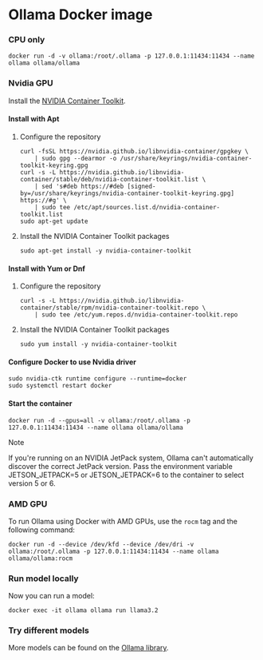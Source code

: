 # Ollama Docker image

### CPU only

```shell
docker run -d -v ollama:/root/.ollama -p 127.0.0.1:11434:11434 --name ollama ollama/ollama
```

### Nvidia GPU
Install the [NVIDIA Container Toolkit](https://docs.nvidia.com/datacenter/cloud-native/container-toolkit/latest/install-guide.html#installation).

#### Install with Apt
1.  Configure the repository

    ```shell
    curl -fsSL https://nvidia.github.io/libnvidia-container/gpgkey \
        | sudo gpg --dearmor -o /usr/share/keyrings/nvidia-container-toolkit-keyring.gpg
    curl -s -L https://nvidia.github.io/libnvidia-container/stable/deb/nvidia-container-toolkit.list \
        | sed 's#deb https://#deb [signed-by=/usr/share/keyrings/nvidia-container-toolkit-keyring.gpg] https://#g' \
        | sudo tee /etc/apt/sources.list.d/nvidia-container-toolkit.list
    sudo apt-get update
    ```

2.  Install the NVIDIA Container Toolkit packages

    ```shell
    sudo apt-get install -y nvidia-container-toolkit
    ```

#### Install with Yum or Dnf
1.  Configure the repository

    ```shell
    curl -s -L https://nvidia.github.io/libnvidia-container/stable/rpm/nvidia-container-toolkit.repo \
        | sudo tee /etc/yum.repos.d/nvidia-container-toolkit.repo
    ```

2. Install the NVIDIA Container Toolkit packages

    ```shell
    sudo yum install -y nvidia-container-toolkit
    ```

#### Configure Docker to use Nvidia driver

```shell
sudo nvidia-ctk runtime configure --runtime=docker
sudo systemctl restart docker
```

#### Start the container

```shell
docker run -d --gpus=all -v ollama:/root/.ollama -p 127.0.0.1:11434:11434 --name ollama ollama/ollama
```

> [!NOTE]  
> If you're running on an NVIDIA JetPack system, Ollama can't automatically discover the correct JetPack version. Pass the environment variable JETSON_JETPACK=5 or JETSON_JETPACK=6 to the container to select version 5 or 6.

### AMD GPU

To run Ollama using Docker with AMD GPUs, use the `rocm` tag and the following command:

```shell
docker run -d --device /dev/kfd --device /dev/dri -v ollama:/root/.ollama -p 127.0.0.1:11434:11434 --name ollama ollama/ollama:rocm
```

### Run model locally

Now you can run a model:

```shell
docker exec -it ollama ollama run llama3.2
```

### Try different models

More models can be found on the [Ollama library](https://ollama.com/library).
